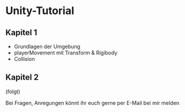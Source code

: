 # Unity-Tutorial
 
## Kapitel 1
- Grundlagen der Umgebung
- playerMovement mit Transform & Rigibody
- Collision

## Kapitel 2
(folgt)

Bei Fragen, Anregungen könnt ihr euch gerne per E-Mail bei mir melden
